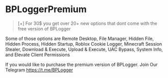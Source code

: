 # BPLoggerPremium
> [+] For 30$ you get over 20+ new options that dont come with the free version of BPLogger


Some of those options are
Remote Desktop,
File Manager,
Hidden File,
Hidden Process,
Hidden Startup,
Roblox Cookie Logger,
Minecraft Session Stealer,
Download & Execute,
Upload & Execute,
UAC Bypass,
System Info,
and Elevate Client Permissions

If you would like to purchase the premium version of BPLogger.
Join Our Telegram https://t.me/BPLogger
